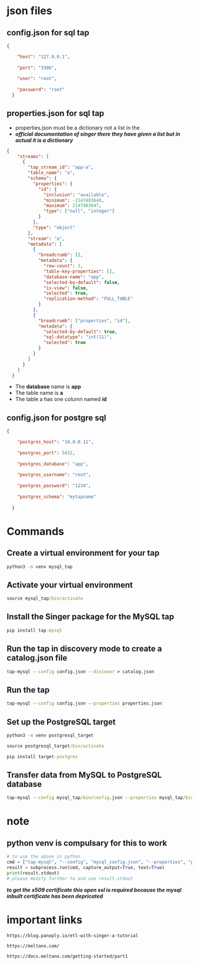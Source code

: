 
# json files

## config.json for sql tap
``` json
{

    "host": "127.0.0.1",
  
    "port": "3306",
  
    "user": "root",
  
    "password": "root"
  }
```
## properties.json for sql tap
* properties.json must be a dictionary not a list in the
* ***official documentation of singer there they have given a list but in actual it is a dictionary***
``` json
{
    "streams": [
      {
        "tap_stream_id": "app-a",
        "table_name": "a",
        "schema": {
          "properties": {
            "id": {
              "inclusion": "available",
              "minimum": -2147483648,
              "maximum": 2147483647,
              "type": ["null", "integer"]
            }
          },
          "type": "object"
        },
        "stream": "a",
        "metadata": [
          {
            "breadcrumb": [],
            "metadata": {
              "row-count": 3,
              "table-key-properties": [],
              "database-name": "app",
              "selected-by-default": false,
              "is-view": false,
              "selected": true,
              "replication-method": "FULL_TABLE"
            }
          },
          {
            "breadcrumb": ["properties", "id"],
            "metadata": {
              "selected-by-default": true,
              "sql-datatype": "int(11)",
              "selected": true
            }
          }
        ]
      }
    ]
  }
```
* The **database** name is **app**
* The table name is **a**
* The table a has one column named **id**  

## config.json for postgre sql

``` json
{

    "postgres_host": "10.0.0.11",
  
    "postgres_port": 5432,
  
    "postgres_database": "app",
  
    "postgres_username": "root",
  
    "postgres_password": "1234",
  
    "postgres_schema": "mytapname"
  
  }
```
# Commands

## Create a virtual environment for your tap
``` cmd
python3 -m venv mysql_tap
```
## Activate your virtual environment
``` cmd
source mysql_tap/bin/activate
```
## Install the Singer package for the MySQL tap
``` cmd
pip install tap-mysql
```
## Run the tap in discovery mode to create a catalog.json file
``` cmd
tap-mysql --config config.json --discover > catalog.json
```
## Run the tap
``` cmd
tap-mysql --config config.json --properties properties.json
```

## Set up the PostgreSQL target
``` cmd
python3 -m venv postgresql_target
```
``` cmd
source postgresql_target/bin/activate
```
``` cmd
pip install target-postgres
```
## Transfer data from MySQL to PostgreSQL database
``` cmd
tap-mysql --config mysql_tap/bin/config.json --properties mysql_tap/bin/properties.json | postgresql_target/bin/target-postgres -c postgresql_target/bin/config.json >> state.json
``` 


# note 
## python venv is compulsary for this to work
``` python
# to use the above in python
cmd = ["tap-mysql", "--config", "mysql_config.json", "--properties", "properties.json"]
result = subprocess.run(cmd, capture_output=True, text=True)
print(result.stdout)
# please modify further to and use result.stdout 
```
***to get the x509 certificate this open ssl is required because the mysql inbuilt certificate has been depricated***


# important links
``` url
https://blog.panoply.io/etl-with-singer-a-tutorial

```

``` url
https://meltano.com/
```

``` url
https://docs.meltano.com/getting-started/part1
```
